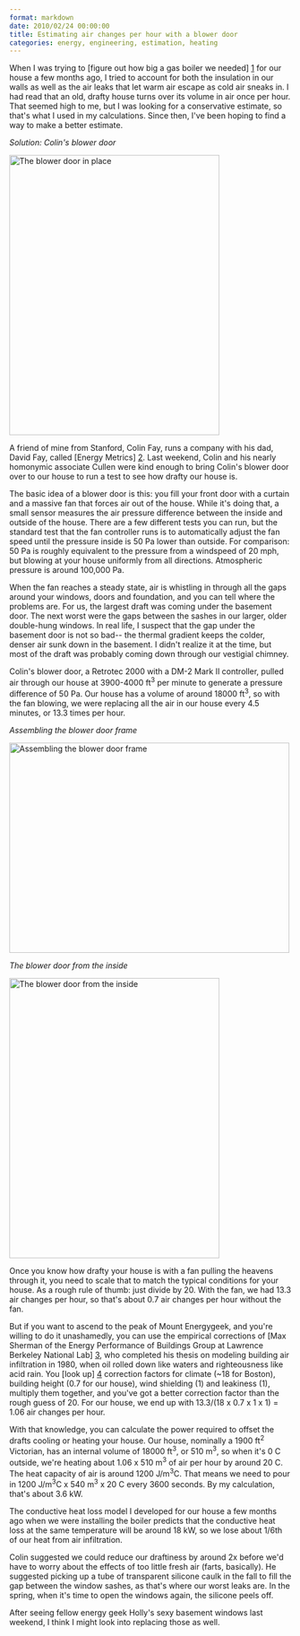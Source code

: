 ```yaml
---
format: markdown
date: 2010/02/24 00:00:00
title: Estimating air changes per hour with a blower door
categories: energy, engineering, estimation, heating
---
```

When I was trying to [figure out how big a gas boiler we needed] [1] for our house a few months ago, I tried to account for both the insulation in our walls as well as the air leaks that let warm air escape as cold air sneaks in. I had read that an old, drafty house turns over its volume in air once per hour. That seemed high to me, but I was looking for a conservative estimate, so that's what I used in my calculations. Since then, I've been hoping to find a way to make a better estimate.

*Solution: Colin's blower door*

<a href="http://www.flickr.com/photos/pingswept/4360064655/"><img src="http://farm3.static.flickr.com/2751/4360064655_ab3e61ecaf.jpg" width="375" height="500" alt="The blower door in place" /></a>

A friend of mine from Stanford, Colin Fay, runs a company with his dad, David Fay, called [Energy Metrics] [2]. Last weekend, Colin and his nearly homonymic associate Cullen were kind enough to bring Colin's blower door over to our house to run a test to see how drafty our house is.

The basic idea of a blower door is this: you fill your front door with a curtain and a massive fan that forces air out of the house. While it's doing that, a small sensor measures the air pressure difference between the inside and outside of the house. There are a few different tests you can run, but the standard test that the fan controller runs is to automatically adjust the fan speed until the pressure inside is 50 Pa lower than outside. For comparison: 50 Pa is roughly equivalent to the pressure from a windspeed of 20 mph, but blowing at your house uniformly from all directions. Atmospheric pressure is around 100,000 Pa.

When the fan reaches a steady state, air is whistling in through all the gaps around your windows, doors and foundation, and you can tell where the problems are. For us, the largest draft was coming under the basement door. The next worst were the gaps between the sashes in our larger, older double-hung windows. In real life, I suspect that the gap under the basement door is not so bad-- the thermal gradient keeps the colder, denser air sunk down in the basement. I didn't realize it at the time, but most of the draft was probably coming down through our vestigial chimney.

Colin's blower door, a Retrotec 2000 with a DM-2 Mark II controller, pulled air through our house at 3900-4000 ft<sup>3</sup> per minute to generate a pressure difference of 50 Pa. Our house has a volume of around 18000 ft<sup>3</sup>, so with the fan blowing, we were replacing all the air in our house every 4.5 minutes, or 13.3 times per hour.

*Assembling the blower door frame*

<a href="http://www.flickr.com/photos/pingswept/4353799725/"><img src="http://farm3.static.flickr.com/2714/4353799725_a2b863cf1a.jpg" width="500" height="375" alt="Assembling the blower door frame" /></a>

*The blower door from the inside*

<a href="http://www.flickr.com/photos/pingswept/4360806754/"><img src="http://farm5.static.flickr.com/4058/4360806754_e936fcae9c.jpg" width="375" height="500" alt="The blower door from the inside" /></a>

Once you know how drafty your house is with a fan pulling the heavens through it, you need to scale that to match the typical conditions for your house. As a rough rule of thumb: just divide by 20. With the fan, we had 13.3 air changes per hour, so that's about 0.7 air changes per hour without the fan.

But if you want to ascend to the peak of Mount Energygeek, and you're willing to do it unashamedly, you can use the empirical corrections of [Max Sherman of the Energy Performance of Buildings Group at Lawrence Berkeley National Lab] [3], who completed his thesis on modeling building air infiltration in 1980, when oil rolled down like waters and righteousness like acid rain. You [look up] [4] correction factors for climate (~18 for Boston), building height (0.7 for our house), wind shielding (1) and leakiness (1), multiply them together, and you've got a better correction factor than the rough guess of 20. For our house, we end up with 13.3/(18 x 0.7 x 1 x 1) = 1.06 air changes per hour.

With that knowledge, you can calculate the power required to offset the drafts cooling or heating your house. Our house, nominally a 1900 ft<sup>2</sup> Victorian, has an internal volume of 18000 ft<sup>3</sup>, or 510 m<sup>3</sup>, so when it's 0 C outside, we're heating about 1.06 x 510 m<sup>3</sup> of air per hour by around 20 C. The heat capacity of air is around 1200 J/m<sup>3</sup>C. That means we need to pour in 1200 J/m<sup>3</sup>C x 540 m<sup>3</sup> x 20 C every 3600 seconds. By my calculation, that's about 3.6 kW. 

The conductive heat loss model I developed for our house a few months ago when we were installing the boiler predicts that the conductive heat loss at the same temperature will be around 18 kW, so we lose about 1/6th of our heat from air infiltration.

Colin suggested we could reduce our draftiness by around 2x before we'd have to worry about the effects of too little fresh air (farts, basically). He suggested picking up a tube of transparent silicone caulk in the fall to fill the gap between the window sashes, as that's where our worst leaks are. In the spring, when it's time to open the windows again, the silicone peels off.

After seeing fellow energy geek Holly's sexy basement windows last weekend, I think I might look into replacing those as well.

[1]: http://pingswept.org/2010/01/03/sizing-a-new-gas-boiler/
[2]: http://energymetricsne.com
[3]: http://epb.lbl.gov/MHSherman/
[4]: http://www.homeenergy.org/archive/hem.dis.anl.gov/eehem/94/940111.html
